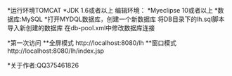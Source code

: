 
*运行环境TOMCAT
*JDK 1.6或者以上
编辑环境：
*Myeclipse 10或者以上
*数据库:MySQL
*打开MYDQL数据库，创建一个新数据库
将DB目录下的lh.sql脚本导入新创建的数据库
在db-pool.xml中修改数据库连接

*第一次访问
**全屏模式
http://localhost:8080/lh
**窗口模式
http://localhost:8080/lh/index.jsp 

*关于作者:QQ375461826





